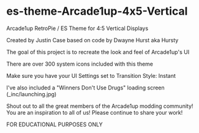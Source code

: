 # es-theme-Arcade1up-4x5-Vertical
Arcade1up RetroPie / ES Theme for 4:5 Vertical Displays

Created by Justin Case based on code by Dwayne Hurst aka Hursty

The goal of this project is to recreate the look and feel of Arcade1up's UI

There are over 300 system icons included with this theme

Make sure you have your UI Settings set to Transition Style: Instant

I've also included a "Winners Don't Use Drugs" loading screen (_inc/launching.jpg)

Shout out to all the great members of the Arcade1up modding community!
You are an inspiration to all of us!  Please continue to share your work!

FOR EDUCATIONAL PURPOSES ONLY
